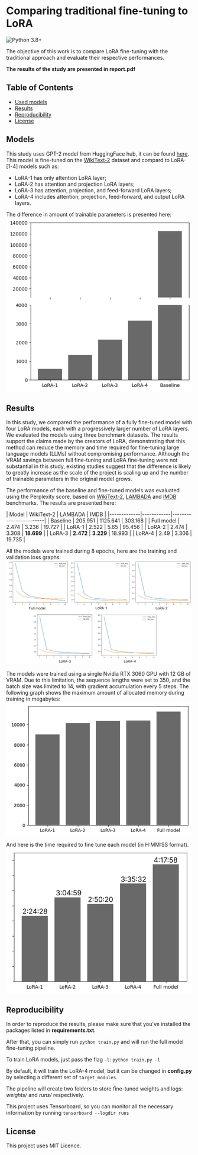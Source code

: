 # Comparing traditional fine-tuning to LoRA
![Python 3.8+](https://img.shields.io/pypi/pyversions/torch)

The objective of this work is to compare LoRA fine-tuning with the traditional approach and evaluate their respective performances.

__The results of the study are presented in report.pdf__


## Table of Contents

- [Used models](#Models)
- [Results](#Results)
- [Reproducibility](#Reproducibility)
- [License](#License)

## Models

This study uses GPT-2 model from HuggingFace hub, it can be found [here](https://huggingface.co/openai-community/gpt2).
This model is fine-tuned on the [WikiText-2](https://huggingface.co/datasets/Salesforce/wikitext) dataset and compard to LoRA-[1-4] models such as:

- LoRA-1 has only attention LoRA layer;
- LoRA-2 has attention and projection LoRA layers;
- LoRA-3 has attention, projection, and feed-forward LoRA layers;
- LoRA-4 includes attention, projection, feed-forward, and output LoRA layers.

The difference in amount of trainable parameters is presented here:
![parameters](./img/parameters.png)

## Results

In this study, we compared the performance of a fully fine-tuned model with four LoRA models, each with a progressively larger number of LoRA layers. We evaluated the models using three benchmark datasets. The results support the claims made by the creators of LoRA, demonstrating that this method can reduce the memory and time required for fine-tuning large language models (LLMs) without compromising performance. Although the VRAM savings between full fine-tuning and LoRA fine-tuning were not substantial in this study, existing  studies suggest that the difference is likely to greatly increase as the scale of the project is scaling up and the number of trainable parameters in the original model grows.


The performance of the baseline and fine-tuned models was evaluated using the Perplexity score, based on [WikiText-2](https://huggingface.co/datasets/Salesforce/wikitext), [LAMBADA](https://huggingface.co/datasets/EleutherAI/lambada_openai) and [IMDB](https://huggingface.co/datasets/stanfordnlp/imdb) benchmarks. The results are presented here:

| Model       | WikiText-2 | LAMBADA   | IMDB       |
|-------------|------------|------------------------|
| Baseline    | 205.951    | 1125.641  | 303.168    |
| Full model  | 2.474      | 3.236     | 19.727     |
| LoRA-1      | 2.522      | 5.65      | 95.456     |
| LoRA-2      | 2.474      | 3.308     | __18.699__ |
| LoRA-3      | __2.472__  | __3.229__ | 18.993     |
| LoRA-4      | 2.49       | 3.306     | 19.735     |

All the models were trained during 8 epochs, here are the training and validation loss graphs:
![losses](./img/losses.jpg)

The models were trained using a single Nvidia RTX 3060 GPU with 12 GB of VRAM. Due to this limitation, the sequence lengths were set to 350, and the batch size was limited to 14, with gradient accumulation every 5 steps. The following graph shows the maximum amount of allocated memory during training in megabytes:
![memory](./img/memory.jpg)

And here is the time required to fine tune each model (in H:MM:SS format).
![time](./img/times.jpg)

## Reproducibility

In order to reproduce the results, please make sure that you've installed the packages listed in __requirements.txt__.

After that, you can simply run `python train.py` and will run the full model fine-tuning pipeline. 

To train LoRA models, just pass the flag `-l`:
`python train.py -l`

By default, it will train the LoRA-4 model, but it can be changed in **config.py** by selecting a different set of `target_modules`. 

The pipeline will create two folders to store fine-tuned weights and logs: *weights/* and *runs/* respectively.

This project uses Tensorboard, so you can monitor all the necessary information by running
`tensorboard --logdir runs`


## License
This project uses MIT Licence.